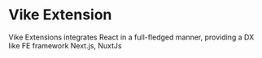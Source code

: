# Vike Extension

Vike Extensions integrates React in a full-fledged manner, providing a DX like FE framework Next.js, NuxtJs

